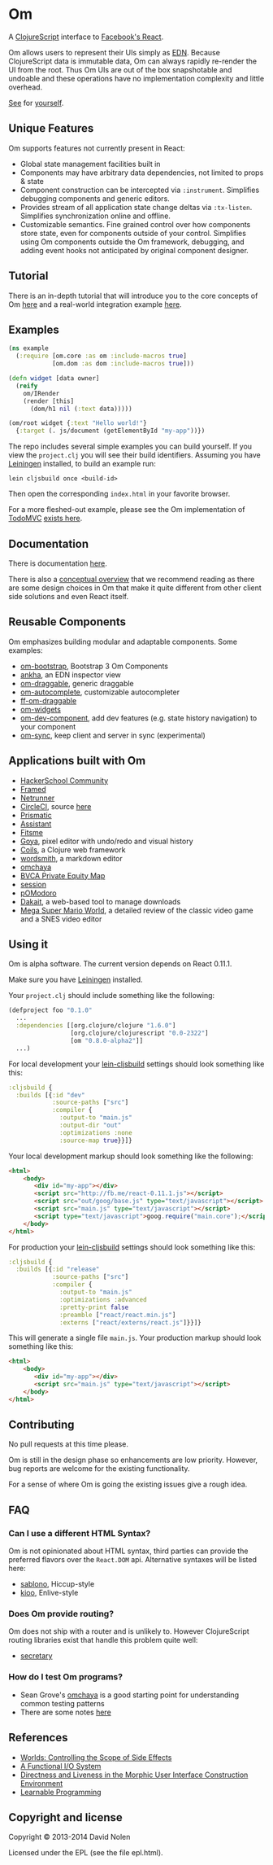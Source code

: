 # Om

A [ClojureScript](http://github.com/clojure/clojurescript) interface
to [Facebook's React](http://facebook.github.io/react/).

Om allows users to represent their UIs simply as
[EDN](http://github.com/edn-format/edn). Because ClojureScript data is
immutable data, Om can always rapidly re-render the UI from the
root. Thus Om UIs are out of the box snapshotable and undoable and
these operations have no implementation complexity and little
overhead.

[See](http://swannodette.github.io/todomvc/labs/architecture-examples/om-undo/index.html)
for [yourself](http://swannodette.github.io/2013/12/31/time-travel/).

## Unique Features

Om supports features not currently present in React:

* Global state management facilities built in
* Components may have arbitrary data dependencies, not limited to props & state
* Component construction can be intercepted via
  `:instrument`. Simplifies debugging components and generic editors.
* Provides stream of all application state change deltas via
  `:tx-listen`. Simplifies synchronization online and offline.
* Customizable semantics. Fine grained control over how components store
  state, even for components outside of your control. Simplifies using
  Om components outside the Om framework, debugging, and adding event
  hooks not anticipated by original component designer.

## Tutorial

There is an in-depth tutorial that will introduce you to the core
concepts of Om
[here](http://github.com/swannodette/om/wiki/Basic-Tutorial) and a
real-world integration example
[here](http://github.com/swannodette/om/wiki/Intermediate-Tutorial).

## Examples

```clojure
(ns example
  (:require [om.core :as om :include-macros true]
            [om.dom :as dom :include-macros true]))

(defn widget [data owner]
  (reify
    om/IRender
    (render [this]
      (dom/h1 nil (:text data)))))

(om/root widget {:text "Hello world!"}
  {:target (. js/document (getElementById "my-app"))})
```

The repo includes several simple examples you can build yourself. If
you view the `project.clj` you will see their build
identifiers. Assuming you have [Leiningen](http://leiningen.org/)
installed, to build an example run:

```
lein cljsbuild once <build-id>
```

Then open the corresponding `index.html` in your favorite browser.

For a more fleshed-out example, please see the Om implementation of
[TodoMVC](http://todomvc.com)
[exists here](http://github.com/swannodette/todomvc/blob/gh-pages/labs/architecture-examples/om/src/todomvc/app.cljs).

## Documentation

There is documentation [here](http://github.com/swannodette/om/wiki/Documentation).

There is also a
[conceptual overview](http://github.com/swannodette/om/wiki/Conceptual-overview)
that we recommend reading as there are some design choices in Om that
make it quite different from other client side solutions and even
React itself.

## Reusable Components

Om emphasizes building modular and adaptable components. Some
examples:

* [om-bootstrap](https://github.com/racehub/om-bootstrap), Bootstrap 3 Om Components
* [ankha](http://github.com/noprompt/ankha), an EDN inspector view
* [om-draggable](https://github.com/sgrove/om-draggable), generic
  draggable
* [om-autocomplete](https://github.com/arosequist/om-autocomplete),
  customizable autocompleter
* [ff-om-draggable](https://github.com/neo/ff-om-draggable)
* [om-widgets](https://bitbucket.org/athieme/om-widgets)
* [om-dev-component](https://github.com/ioRekz/om-dev-component), add dev features (e.g. state history navigation) to your component
* [om-sync](http://github.com/swannodette/om-sync), keep client and
  server in sync (experimental)

## Applications built with Om

* [HackerSchool Community](https://github.com/hackerschool/community)
* [Framed](http://www.framed.io/)
* [Netrunner](https://github.com/mtgred/netrunner)
* [CircleCI](http://www.circleci.com/), source [here](https://github.com/circleci/frontend)
* [Prismatic](http://www.getprismatic.com/)
* [Assistant](https://github.com/29decibel/assistant)
* [Fitsme](http://fitsmeapp.com)
* [Goya](http://jackschaedler.github.io/goya/), pixel editor with
  undo/redo and visual history
* [Coils](https://github.com/zubairq/coils), a Clojure web framework
* [wordsmith](http://wordsmith.variadic.me), a markdown editor
* [omchaya](http://github.com/sgrove/omchaya)
* [BVCA Private Equity Map](http://bvca.clustermap.trampolinesystems.com/)
* [session](http://github.com/kovasb/session)
* [pOModoro](http://pomodoro.trevorlandau.net)
* [Dakait](http://github.com/verma/dakait), a web-based tool to manage
  downloads
* [Mega Super Mario World](http://github.com/city41/mario-review), a detailed review of the classic video game and a SNES video editor

## Using it

Om is alpha software. The current version depends on React 0.11.1.

Make sure you have [Leiningen](http://leiningen.org/) installed.

Your `project.clj` should include something like the following:

```clojure
(defproject foo "0.1.0"
  ...
  :dependencies [[org.clojure/clojure "1.6.0"]
                 [org.clojure/clojurescript "0.0-2322"]
                 [om "0.8.0-alpha2"]]
  ...)
```

For local development your
[lein-cljsbuild](http://github.com/emezeske/lein-cljsbuild) settings
should look something like this:

```clojure
:cljsbuild {
  :builds [{:id "dev"
            :source-paths ["src"]
            :compiler {
              :output-to "main.js"
              :output-dir "out"
              :optimizations :none
              :source-map true}}]}
```

Your local development markup should look something like the following:

```html
<html>
    <body>
       <div id="my-app"></div>
       <script src="http://fb.me/react-0.11.1.js"></script>
       <script src="out/goog/base.js" type="text/javascript"></script>
       <script src="main.js" type="text/javascript"></script>
       <script type="text/javascript">goog.require("main.core");</script>
    </body>
</html>
```

For production your [lein-cljsbuild](http://github.com/emezeske/lein-cljsbuild) settings should look something
like this:

```clojure
:cljsbuild {
  :builds [{:id "release"
            :source-paths ["src"]
            :compiler {
              :output-to "main.js"
              :optimizations :advanced
              :pretty-print false
              :preamble ["react/react.min.js"]
              :externs ["react/externs/react.js"]}}]}
```

This will generate a single file `main.js`. Your production markup
should look something like this:

```html
<html>
    <body>
       <div id="my-app"></div>
       <script src="main.js" type="text/javascript"></script>
    </body>
</html>
```

## Contributing

No pull requests at this time please.

Om is still in the design phase so enhancements are low
priority. However, bug reports are welcome for the existing
functionality.

For a sense of where Om is going the existing issues give a rough
idea.

## FAQ

### Can I use a different HTML Syntax?

Om is not opinionated about HTML syntax, third parties can provide the
preferred flavors over the `React.DOM` api. Alternative syntaxes will
be listed here:

* [sablono](http://github.com/r0man/sablono), Hiccup-style
* [kioo](http://github.com/ckirkendall/kioo), Enlive-style

### Does Om provide routing?

Om does not ship with a router and is unlikely to. However
ClojureScript routing libraries exist that handle this problem quite
well:

* [secretary](http://github.com/gf3/secretary)

### How do I test Om programs?

* Sean Grove's [omchaya](http://github.com/sgrove/omchaya) is a good
  starting point for understanding common testing patterns
* There are some notes [here](http://github.com/swannodette/om/wiki/Testing)

## References

* [Worlds: Controlling the Scope of Side Effects](http://www.vpri.org/pdf/tr2011001_final_worlds.pdf)
* [A Functional I/O System](http://www.ccs.neu.edu/racket/pubs/icfp09-fffk.pdf)
* [Directness and Liveness in the Morphic User Interface Construction Environment](http://citeseerx.ist.psu.edu/viewdoc/download?doi=10.1.1.103.600&rep=rep1&type=pdf)
* [Learnable Programming](http://worrydream.com/LearnableProgramming/)

## Copyright and license

Copyright © 2013-2014 David Nolen

Licensed under the EPL (see the file epl.html).
